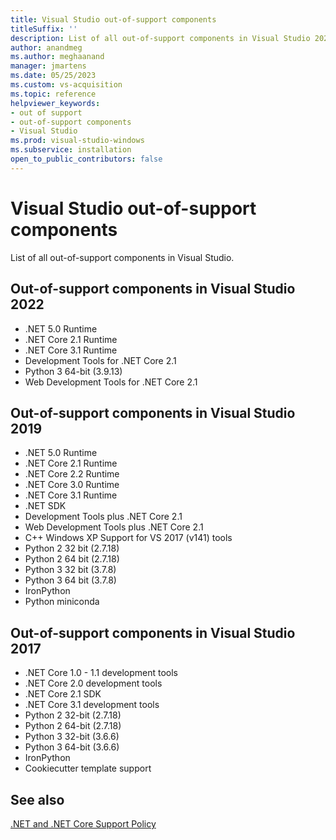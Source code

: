 ```yaml
---
title: Visual Studio out-of-support components
titleSuffix: ''
description: List of all out-of-support components in Visual Studio 2022, Visual Studio 2019, and Visual Studio 2017.
author: anandmeg
ms.author: meghaanand
manager: jmartens
ms.date: 05/25/2023
ms.custom: vs-acquisition
ms.topic: reference
helpviewer_keywords:
- out of support
- out-of-support components
- Visual Studio
ms.prod: visual-studio-windows
ms.subservice: installation
open_to_public_contributors: false
---
```

# Visual Studio out-of-support components

List of all out-of-support components in Visual Studio.

## Out-of-support components in Visual Studio 2022

- .NET 5.0 Runtime
- .NET Core 2.1 Runtime
- .NET Core 3.1 Runtime
- Development Tools for .NET Core 2.1
- Python 3 64-bit (3.9.13)
- Web Development Tools for .NET Core 2.1

## Out-of-support components in Visual Studio 2019

- .NET 5.0 Runtime
- .NET Core 2.1 Runtime
- .NET Core 2.2 Runtime
- .NET Core 3.0 Runtime
- .NET Core 3.1 Runtime
- .NET SDK
- Development Tools plus .NET Core 2.1
- Web Development Tools plus .NET Core 2.1
- C++ Windows XP Support for VS 2017 (v141) tools
- Python 2 32 bit (2.7.18)
- Python 2 64 bit (2.7.18)
- Python 3 32 bit (3.7.8)
- Python 3 64 bit (3.7.8)
- IronPython
- Python miniconda

## Out-of-support components in Visual Studio 2017

- .NET Core 1.0 - 1.1 development tools
- .NET Core 2.0 development tools
- .NET Core 2.1 SDK
- .NET Core 3.1 development tools
- Python 2 32-bit (2.7.18)
- Python 2 64-bit (2.7.18)
- Python 3 32-bit (3.6.6)
- Python 3 64-bit (3.6.6)
- IronPython
- Cookiecutter template support

## See also
[.NET and .NET Core Support Policy](https://dotnet.microsoft.com/platform/support/policy/dotnet-core#cadence)
